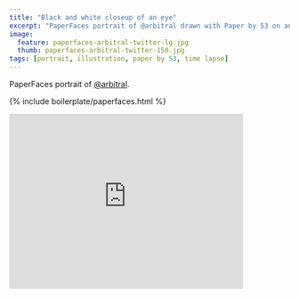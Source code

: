 ```yaml
---
title: "Black and white closeup of an eye"
excerpt: "PaperFaces portrait of @arbitral drawn with Paper by 53 on an iPad."
image: 
  feature: paperfaces-arbitral-twitter-lg.jpg
  thumb: paperfaces-arbitral-twitter-150.jpg
tags: [portrait, illustration, paper by 53, time lapse]
---
```


PaperFaces portrait of [@arbitral](http://twitter.com/arbitral).

{% include boilerplate/paperfaces.html %}

<iframe width="420" height="315" src="http://www.youtube.com/embed/1VpNH3EQUg8" frameborder="0"> </iframe>
